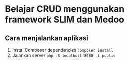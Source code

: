 # Belajar CRUD menggunakan framework SLIM dan Medoo

## Cara menjalankan aplikasi
1. Instal Composer dependencies `composer install`
2. Jalankan server `php -S localhost:8080 -t public`
